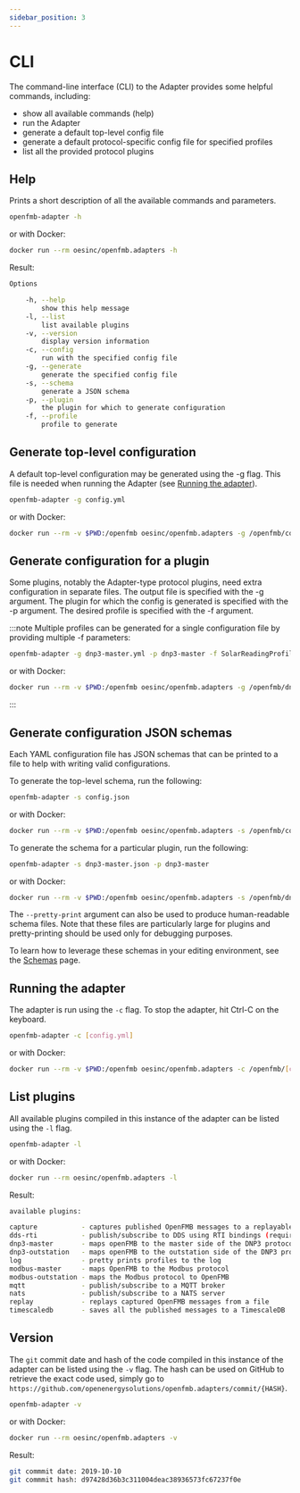 ```yaml
---
sidebar_position: 3
---
```


# CLI

The command-line interface (CLI) to the Adapter provides some helpful commands, including: 

* show all available commands (help)
* run the Adapter
* generate a default top-level config file
* generate a default protocol-specific config file for specified profiles
* list all the provided protocol plugins

## Help

Prints a short description of all the available commands and parameters. 

```bash
openfmb-adapter -h
```

or with Docker:

```bash
docker run --rm oesinc/openfmb.adapters -h
```

Result:

```bash
Options

    -h, --help
        show this help message
    -l, --list
        list available plugins
    -v, --version
        display version information
    -c, --config
        run with the specified config file
    -g, --generate
        generate the specified config file
    -s, --schema
        generate a JSON schema
    -p, --plugin
        the plugin for which to generate configuration
    -f, --profile
        profile to generate
```


## Generate top-level configuration

A default top-level configuration may be generated using the -g flag. This file is needed when running the Adapter (see [Running the adapter](#running-the-adapter)).

```bash
openfmb-adapter -g config.yml
```
or with Docker:

```bash
docker run --rm -v $PWD:/openfmb oesinc/openfmb.adapters -g /openfmb/config.yml
```

## Generate configuration for a plugin
Some plugins, notably the Adapter-type protocol plugins, need extra configuration in separate files. The output file is specified with the -g argument. The plugin for which the config is generated is specified with the -p argument. The desired profile is specified with the -f argument. 

:::note Multiple profiles can be generated for a single configuration file by providing multiple -f parameters:

```bash
openfmb-adapter -g dnp3-master.yml -p dnp3-master -f SolarReadingProfile -f SolarStatusProfile
```

or with Docker:

```bash
docker run --rm -v $PWD:/openfmb oesinc/openfmb.adapters -g /openfmb/dnp3-master.yml -p dnp3-master -f SolarReadingProfile -f SolarStatusProfile
```
:::

## Generate configuration JSON schemas
Each YAML configuration file has JSON schemas that can be printed to a file to help with writing valid configurations. 


To generate the top-level schema, run the following: 
```bash
openfmb-adapter -s config.json
```

or with Docker:
```bash
docker run --rm -v $PWD:/openfmb oesinc/openfmb.adapters -s /openfmb/config.json
```

To generate the schema for a particular plugin, run the following: 

```bash
openfmb-adapter -s dnp3-master.json -p dnp3-master
```

or with Docker:
```bash
docker run --rm -v $PWD:/openfmb oesinc/openfmb.adapters -s /openfmb/dnp3-master.json -p dnp3-master
```

The `--pretty-print` argument can also be used to produce human-readable schema files. Note that these files are particularly large for plugins and pretty-printing should be used only for debugging purposes. 

To learn how to leverage these schemas in your editing environment, see the [Schemas](./schemas.md) page.

## Running the adapter

The adapter is run using the `-c` flag. To stop the adapter, hit Ctrl-C on the keyboard.

```bash
openfmb-adapter -c [config.yml]
```

or with Docker:
```bash
docker run --rm -v $PWD:/openfmb oesinc/openfmb.adapters -c /openfmb/[config.yml]
```

## List plugins

All available plugins compiled in this instance of the adapter can be listed using the `-l` flag.

```bash
openfmb-adapter -l
```
or with Docker:
```bash
docker run --rm oesinc/openfmb.adapters -l
```

Result:

```bash
available plugins:

capture           - captures published OpenFMB messages to a replayable file format
dds-rti           - publish/subscribe to DDS using RTI bindings (requires run-time license)
dnp3-master       - maps openFMB to the master side of the DNP3 protocol
dnp3-outstation   - maps openFMB to the outstation side of the DNP3 protocol
log               - pretty prints profiles to the log
modbus-master     - maps OpenFMB to the Modbus protocol
modbus-outstation - maps the Modbus protocol to OpenFMB
mqtt              - publish/subscribe to a MQTT broker
nats              - publish/subscribe to a NATS server
replay            - replays captured OpenFMB messages from a file
timescaledb       - saves all the published messages to a TimescaleDB
```

## Version

The `git` commit date and hash of the code compiled in this instance of the adapter can be listed
using the `-v` flag. The hash can be used on GitHub to retrieve the exact code used, simply go to
`https://github.com/openenergysolutions/openfmb.adapters/commit/{HASH}`.

```bash
openfmb-adapter -v
```

or with Docker:
```bash
docker run --rm oesinc/openfmb.adapters -v
```

Result:

```bash
git commmit date: 2019-10-10
git commmit hash: d97428d36b3c311004deac38936573fc67237f0e
```

